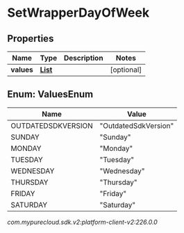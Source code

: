 # SetWrapperDayOfWeek


## Properties

| Name | Type | Description | Notes |
| ------------ | ------------- | ------------- | ------------- |
| **values** | [**List<ValuesEnum>**](#Enum--ValuesEnum) |  |  [optional] |


## Enum: ValuesEnum

| Name | Value |
| ---- | ----- |
| OUTDATEDSDKVERSION | &quot;OutdatedSdkVersion&quot; |
| SUNDAY | &quot;Sunday&quot; |
| MONDAY | &quot;Monday&quot; |
| TUESDAY | &quot;Tuesday&quot; |
| WEDNESDAY | &quot;Wednesday&quot; |
| THURSDAY | &quot;Thursday&quot; |
| FRIDAY | &quot;Friday&quot; |
| SATURDAY | &quot;Saturday&quot; |




_com.mypurecloud.sdk.v2:platform-client-v2:226.0.0_
